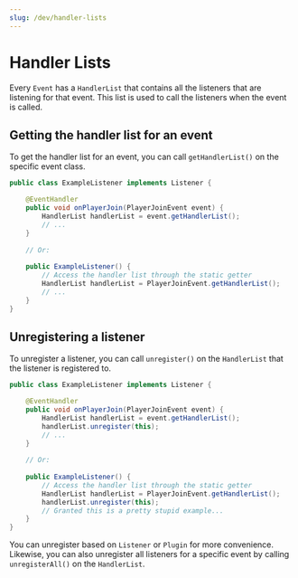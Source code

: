 ```yaml
---
slug: /dev/handler-lists
---
```


# Handler Lists

Every `Event` has a `HandlerList` that contains all the listeners that are listening for that event. 
This list is used to call the listeners when the event is called.

## Getting the handler list for an event

To get the handler list for an event, you can call `getHandlerList()` on the specific event class.

```java title="ExampleListener.java"
public class ExampleListener implements Listener {

    @EventHandler
    public void onPlayerJoin(PlayerJoinEvent event) {
        HandlerList handlerList = event.getHandlerList();
        // ...
    }
    
    // Or:
    
    public ExampleListener() {
        // Access the handler list through the static getter
        HandlerList handlerList = PlayerJoinEvent.getHandlerList();
        // ...
    }
}
```

## Unregistering a listener

To unregister a listener, you can call `unregister()` on the `HandlerList` that the listener is registered to.

```java title="ExampleListener.java"
public class ExampleListener implements Listener {

    @EventHandler
    public void onPlayerJoin(PlayerJoinEvent event) {
        HandlerList handlerList = event.getHandlerList();
        handlerList.unregister(this);
        // ...
    }
    
    // Or:
    
    public ExampleListener() {
        // Access the handler list through the static getter
        HandlerList handlerList = PlayerJoinEvent.getHandlerList();
        handlerList.unregister(this);
        // Granted this is a pretty stupid example...
    }
}
```

You can unregister based on `Listener` or `Plugin` for more convenience.
Likewise, you can also unregister all listeners for a specific event by calling `unregisterAll()` on the `HandlerList`.
